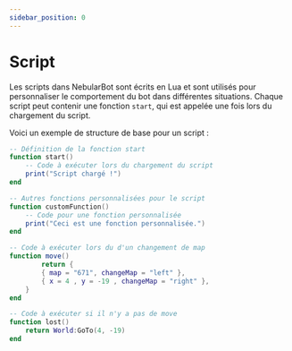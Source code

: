 ```yaml
---
sidebar_position: 0
---
```


# Script

Les scripts dans NebularBot sont écrits en Lua et sont utilisés pour personnaliser le comportement du bot dans différentes situations. Chaque script peut contenir une fonction `start`, qui est appelée une fois lors du chargement du script.

Voici un exemple de structure de base pour un script :

```lua
-- Définition de la fonction start
function start()
    -- Code à exécuter lors du chargement du script
    print("Script chargé !")
end

-- Autres fonctions personnalisées pour le script
function customFunction()
    -- Code pour une fonction personnalisée
    print("Ceci est une fonction personnalisée.")
end

-- Code à exécuter lors du d'un changement de map
function move()
        return {
        { map = "671", changeMap = "left" },
        { x = 4 , y = -19 , changeMap = "right" },
    }
end

-- Code à exécuter si il n'y a pas de move
function lost()
    return World:GoTo(4, -19)
end


```
